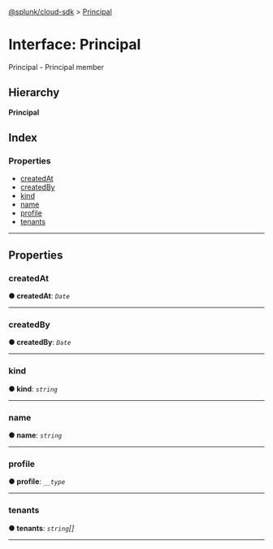 [@splunk/cloud-sdk](../README.md) > [Principal](../interfaces/principal.md)

# Interface: Principal

Principal - Principal member

## Hierarchy

**Principal**

## Index

### Properties

* [createdAt](principal.md#createdat)
* [createdBy](principal.md#createdby)
* [kind](principal.md#kind)
* [name](principal.md#name)
* [profile](principal.md#profile)
* [tenants](principal.md#tenants)

---

## Properties

<a id="createdat"></a>

###  createdAt

**● createdAt**: *`Date`*

___
<a id="createdby"></a>

###  createdBy

**● createdBy**: *`Date`*

___
<a id="kind"></a>

###  kind

**● kind**: *`string`*

___
<a id="name"></a>

###  name

**● name**: *`string`*

___
<a id="profile"></a>

###  profile

**● profile**: *`__type`*

___
<a id="tenants"></a>

###  tenants

**● tenants**: *`string`[]*

___

